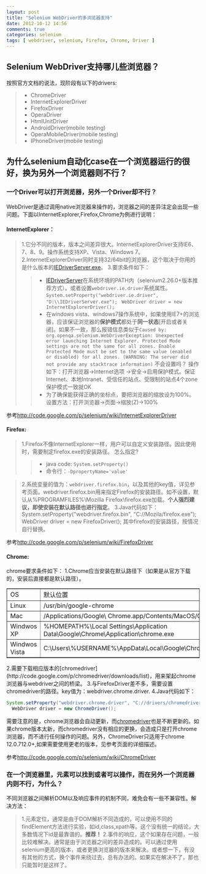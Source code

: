 ```yaml
---
layout: post
title: "Selenium WebDriver的多浏览器支持"
date: 2012-10-12 14:56
comments: true
categories: selenium
tags: [ webdriver, selenium, Firefox, Chrome, Driver ]
---
```

## Selenium WebDriver支持哪儿些浏览器？
按照官方文档的说法，现阶段有以下的drivers:
>* ChromeDriver
>* InternetExplorerDriver
>* FirefoxDriver
>* OperaDriver
>* HtmlUnitDriver
>* AndroidDriver(mobile testing)
>* OperaMobileDriver(mobile testing)
>* IPhoneDriver(mobile testing)
<!--more-->

## 为什么selenium自动化case在一个浏览器运行的很好，换为另外一个浏览器则不行？
### 一个Driver可以打开浏览器，另外一个Driver却不行？
WebDriver是通过调用native浏览器来操作的，浏览器之间的差异注定会出现一些问题。下面以InternetExplorer,Firefox,Chrome为例进行说明：
#### InternetExplorer：
> 1.它分不同的版本，版本之间差异很大。InternetExplorerDriver支持IE6、7、8、9。操作系统支持XP、Vista、Windows 7。
>2.InternetExplorerDriver同时支持32/64bit的浏览器，这个取决于你用的是什么版本的[IEDriverServer.exe](http://code.google.com/p/selenium/downloads/list)。
>3.要求条件如下：
>>* [IEDriverServer](http://code.google.com/p/selenium/downloads/list)在系统环境的PATH内（selenium2.26.0+版本推荐方式）。或者设置`webdriver.ie.driver`系统属性。
	 `System.setProperty("webdriver.ie.driver", "D:\\IEDriverServer.exe");`
	` WebDriver driver = new InternetExplorerDriver();`
>>* 在windows vista、windows7操作系统中，如果使用IE7+的浏览器，应该保证浏览器的**保护模式**都处于**同一状态**[开启或者关闭]。如果不一致，那么报错信息类似于`Caused by: org.openqa.selenium.WebDriverException: Unexpected error launching Internet Explorer. Protected Mode settings are not the same for all zones. Enable Protected Mode must be set to the same value (enabled or disabled) for all zones. (WARNING: The server did not provide any stacktrace information)`
不会设置吗？
操作如下：打开浏览器->Internet选项 ->安全->启用保护模式。保证Internet、本地Intranet、受信任的站点、受限制的站点4个zone保护模式一致就OK
>>* 为了确保能获得正确的坐标点，要把浏览器的缩放设为100%。
设置方法：打开浏览器->页面->缩放(Z)->100%

参考<http://code.google.com/p/selenium/wiki/InternetExplorerDriver>

#### Firefox:
>1.Firefox不像InternetExplorer一样，用户可以自定义安装路径。因此使用时，需要制定firefox.exe的安装路径。
怎么指定?
>>+ java code: `System.setProperty()`
>>+ 命令行：`-DpropertyName='value'`


>2.系统变量的值为：`webdriver.firefox.bin`，以及其他的key值，详见参考页面。webdriver.firefox.bin用来指定Firefox的安装路径。如不设置，默认从%PROGRAMFILES%\Mozilla Firefox\firefox.exe加载。**个人强烈建议，即使安装在默认路径也进行指定**。
>3.Java代码如下：
	System.setProperty("webdriver.firefox.bin", "C://Mozila/firefox.exe");
    WebDriver driver = new FirefoxDriver();
>其中firefox的安装路径，按情况自行替换。

参考<http://code.google.com/p/selenium/wiki/FirefoxDriver>
#### Chrome:
chrome要求条件如下：
1.Chrome应当安装在默认路径下（如果是从官方下载的，安装后直接都是默认路径）。
<table border=”1px">
<tbody>
<tr><td>OS</td><td>默认位置</td></tr>
<tr><td>Linux</td><td>/usr/bin/google-chrome</td></tr>
<tr><td>Mac</td><td>/Applications/Google\ Chrome.app/Contents/MacOS/Google\ Chrome</td></tr>
<tr><td>Windwos XP</td><td>%HOMEPATH%\Local Settings\Application Data\Google\Chrome\Application\chrome.exe</td></tr>
<tr><td>Windwos Vista</td><td>C:\Users\%USERNAME%\AppData\Local\Google\Chrome\Application\chrome.exe</td></tr>
</tbody>
</table>
2.需要下载相应版本的[chromedriver](http://code.google.com/p/chromedriver/downloads/list)，用来架起chrome浏览器与webdriver之间的桥梁。
3.与FirefoxDriver差不多，需要设置chromedriver的路径。key值为：webdriver.chrome.driver.
4.Java代码如下：

```java
System.setProperty("webdriver.chrome.driver", "C://drivers/chromedriver.exe");
  WebDriver driver = new ChromeDriver();
```
需要注意的是，chrome浏览器会自动更新，而[chromedriver](http://code.google.com/p/chromedriver/downloads/list)也是不断更新的。如果chrome版本太新，而chromedriver没有相应的更换，会造成只是打开chrome浏览器，而不进行任何操作的问题。另外，ChromeDriver只适用于chrome 12.0.712.0+,如果需要使用更老的版本，见参考页面的详细描述。

参考<http://code.google.com/p/selenium/wiki/ChromeDriver>

### 在一个浏览器里，元素可以找到或者可以操作，而在另外一个浏览器内则不行，为什么？
不同浏览器之间解析DOM以及响应事件的机制不同，难免会有一些不兼容性。解决方法：
>1.元素定位，通常是由于DOM解析不同造成的，可以使用不同的findElement方法进行实验，如id,class,xpath等。这个没有统一的结论，大多数情况下id是最靠谱的。**推荐！**
>2.事件的响应，这个如果存在问题，一般比较难解决。通常是由于浏览器之间的差异造成的。可以通过使用selenium更高的版本，或者更换浏览器的版本来解决。或者想一下，有没有其他的方式，换个事件来绕过去，总有办法的。如果实在解决不了，那也只能暂时是这样了。
